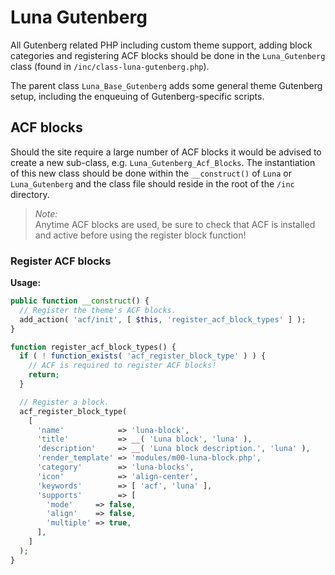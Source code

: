 # Luna Gutenberg

All Gutenberg related PHP including custom theme support, adding block categories and registering ACF blocks should be done in the `Luna_Gutenberg` class (found in `/inc/class-luna-gutenberg.php`).

The parent class `Luna_Base_Gutenberg` adds some general theme Gutenberg setup, including the enqueuing of Gutenberg-specific scripts.

## ACF blocks

Should the site require a large number of ACF blocks it would be advised to create a new sub-class, e.g. `Luna_Gutenberg_Acf_Blocks`. The instantiation of this new class should be done within the `__construct()` of `Luna` or `Luna_Gutenberg` and the class file should reside in the root of the `/inc` directory.

> *Note:*<br />
>Anytime ACF blocks are used, be sure to check that ACF is installed and active before using the register block function!

### Register ACF blocks

**Usage:**
```php
public function __construct() {
  // Register the theme's ACF blocks.
  add_action( 'acf/init', [ $this, 'register_acf_block_types' ] );
}
```

```php
function register_acf_block_types() {
  if ( ! function_exists( 'acf_register_block_type' ) ) {
    // ACF is required to register ACF blocks!
    return;
  }

  // Register a block.
  acf_register_block_type(
    [
      'name'            => 'luna-block',
      'title'           => __( 'Luna block', 'luna' ),
      'description'     => __( 'Luna block description.', 'luna' ),
      'render_template' => 'modules/m00-luna-block.php',
      'category'        => 'luna-blocks',
      'icon'            => 'align-center',
      'keywords'        => [ 'acf', 'luna' ],
      'supports'        => [
        'mode'     => false,
        'align'    => false,
        'multiple' => true,
      ],
    ]
  );
}
```
